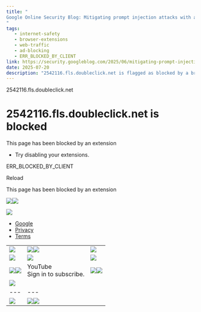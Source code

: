 ```yaml
---
title: "
Google Online Security Blog: Mitigating prompt injection attacks with a layered defense strategy
"
tags:
   - internet-safety
   - browser-extensions
   - web-traffic
   - ad-blocking
   - ERR_BLOCKED_BY_CLIENT
link: https://security.googleblog.com/2025/06/mitigating-prompt-injection-attacks.html
date: 2025-07-20
description: "2542116.fls.doubleclick.net is flagged as blocked by a browser extension, generating an ERR_BLOCKED_BY_CLIENT error. This indicates that client-side restrictions, likely from ad-blocking or privacy extensions, are hindering access to this DoubleClick domain. This blockage raises implications for online advertising practices and user tracking, emphasizing the importance of understanding how such extensions influence web analytics and ad delivery. Users are prompted to disable extensions to regain access, highlighting the ongoing conflict between user privacy and marketing strategies."
---
```


2542116.fls.doubleclick.net

# 2542116.fls.doubleclick.net is blocked

This page has been blocked by an extension

- Try disabling your extensions.

ERR\_BLOCKED\_BY\_CLIENT

Reload


This page has been blocked by an extension

![](<Base64-Image-Removed>)![](<Base64-Image-Removed>)

[![](<Base64-Image-Removed>)](https://www.google.com/)

- [Google](https://www.google.com/)
- [Privacy](https://www.google.com/policies/privacy/)
- [Terms](https://www.google.com/policies/terms/)

|     |     |     |
| --- | --- | --- |
| ![](https://ssl.gstatic.com/s2/oz/images/stars/po/bubblev1/border_3.gif) | ![](https://ssl.gstatic.com/s2/oz/images/stars/po/bubblev1/spacer.gif)![](https://ssl.gstatic.com/s2/oz/images/stars/po/bubblev1/spacer.gif) | ![](https://ssl.gstatic.com/s2/oz/images/stars/po/bubblev1/border_3.gif) |
| ![](https://ssl.gstatic.com/s2/oz/images/stars/po/bubblev1/spacer.gif) | ![](https://ssl.gstatic.com/s2/oz/images/stars/po/bubblev1/spacer.gif) | ![](https://ssl.gstatic.com/s2/oz/images/stars/po/bubblev1/spacer.gif) |
| ![](https://ssl.gstatic.com/s2/oz/images/stars/po/bubblev1/spacer.gif)![](https://ssl.gstatic.com/s2/oz/images/stars/po/bubblev1/spacer.gif) | YouTube<br>Sign in to subscribe. | ![](https://ssl.gstatic.com/s2/oz/images/stars/po/bubblev1/spacer.gif)![](https://ssl.gstatic.com/s2/oz/images/stars/po/bubblev1/spacer.gif) |
| ![](https://ssl.gstatic.com/s2/oz/images/stars/po/bubblev1/border_3.gif) | |     |     |
| --- | --- |
| ![](https://ssl.gstatic.com/s2/oz/images/stars/po/bubblev1/spacer.gif) | ![](https://ssl.gstatic.com/s2/oz/images/stars/po/bubblev1/spacer.gif)![](https://ssl.gstatic.com/s2/oz/images/stars/po/bubblev1/spacer.gif) | | ![](https://ssl.gstatic.com/s2/oz/images/stars/po/bubblev1/spacer.gif) |
